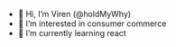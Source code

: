 - 👋 Hi, I’m Viren (@holdMyWhy)
- 👀 I’m interested in consumer commerce
- 🌱 I’m currently learning react


<!---
holdMyWhy/holdMyWhy is a ✨ special ✨ repository because its `README.md` (this file) appears on your GitHub profile.
You can click the Preview link to take a look at your changes.
--->
